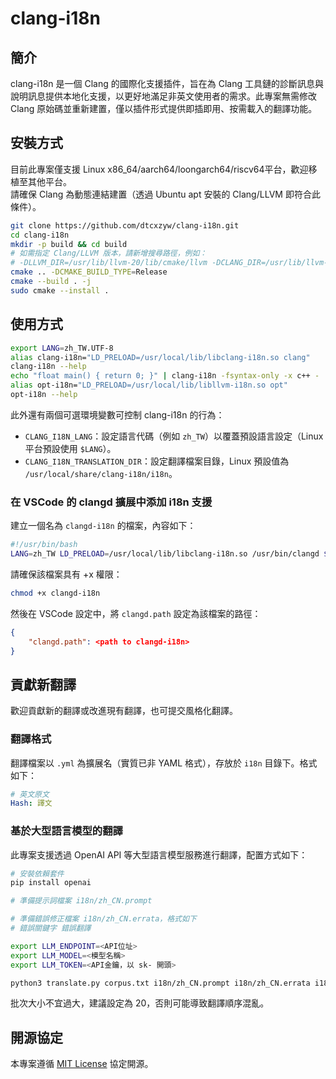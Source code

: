 # clang-i18n

## 簡介

clang-i18n 是一個 Clang 的國際化支援插件，旨在為 Clang 工具鏈的診斷訊息與說明訊息提供本地化支援，以更好地滿足非英文使用者的需求。此專案無需修改 Clang 原始碼並重新建置，僅以插件形式提供即插即用、按需載入的翻譯功能。

## 安裝方式

目前此專案僅支援 Linux x86_64/aarch64/loongarch64/riscv64平台，歡迎移植至其他平台。  
請確保 Clang 為動態連結建置（透過 Ubuntu apt 安裝的 Clang/LLVM 即符合此條件）。

```bash
git clone https://github.com/dtcxzyw/clang-i18n.git
cd clang-i18n
mkdir -p build && cd build
# 如需指定 Clang/LLVM 版本，請新增搜尋路徑，例如：
# -DLLVM_DIR=/usr/lib/llvm-20/lib/cmake/llvm -DCLANG_DIR=/usr/lib/llvm-20/lib/cmake/clang
cmake .. -DCMAKE_BUILD_TYPE=Release
cmake --build . -j
sudo cmake --install .
```

## 使用方式

```bash
export LANG=zh_TW.UTF-8
alias clang-i18n="LD_PRELOAD=/usr/local/lib/libclang-i18n.so clang"
clang-i18n --help
echo "float main() { return 0; }" | clang-i18n -fsyntax-only -x c++ -
alias opt-i18n="LD_PRELOAD=/usr/local/lib/libllvm-i18n.so opt"
opt-i18n --help
```

此外還有兩個可選環境變數可控制 clang-i18n 的行為：
- `CLANG_I18N_LANG`：設定語言代碼（例如 `zh_TW`）以覆蓋預設語言設定（Linux 平台預設使用 `$LANG`）。
- `CLANG_I18N_TRANSLATION_DIR`：設定翻譯檔案目錄，Linux 預設值為 `/usr/local/share/clang-i18n/i18n`。

### 在 VSCode 的 clangd 擴展中添加 i18n 支援
建立一個名為 `clangd-i18n` 的檔案，內容如下：

```bash
#!/usr/bin/bash
LANG=zh_TW LD_PRELOAD=/usr/local/lib/libclang-i18n.so /usr/bin/clangd $@
```
請確保該檔案具有 +x 權限：

```bash
chmod +x clangd-i18n
```
然後在 VSCode 設定中，將 `clangd.path` 設定為該檔案的路徑：

```json
{
    "clangd.path": <path to clangd-i18n>
}
```

## 貢獻新翻譯

歡迎貢獻新的翻譯或改進現有翻譯，也可提交風格化翻譯。

### 翻譯格式
翻譯檔案以 `.yml` 為擴展名（實質已非 YAML 格式），存放於 `i18n` 目錄下。格式如下：

```yaml
# 英文原文
Hash: 譯文
```

### 基於大型語言模型的翻譯
此專案支援透過 OpenAI API 等大型語言模型服務進行翻譯，配置方式如下：

```bash
# 安裝依賴套件
pip install openai

# 準備提示詞檔案 i18n/zh_CN.prompt

# 準備錯誤修正檔案 i18n/zh_CN.errata，格式如下
# 錯誤關鍵字 錯誤翻譯

export LLM_ENDPOINT=<API位址>
export LLM_MODEL=<模型名稱>
export LLM_TOKEN=<API金鑰，以 sk- 開頭>

python3 translate.py corpus.txt i18n/zh_CN.prompt i18n/zh_CN.errata i18n/zh_CN.yml <批次大小>
```

批次大小不宜過大，建議設定為 20，否則可能導致翻譯順序混亂。

## 開源協定

本專案遵循 [MIT License](LICENSE) 協定開源。
